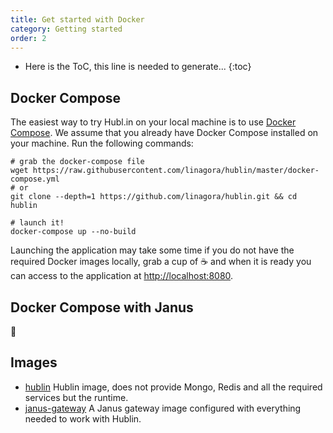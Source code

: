 ```yaml
---
title: Get started with Docker
category: Getting started
order: 2
---
```


* Here is the ToC, this line is needed to generate...
{:toc}

## Docker Compose

The easiest way to try Hubl.in on your local machine is to use [Docker Compose](https://docs.docker.com/compose/).
We assume that you already have Docker Compose installed on your machine. Run the following commands:

```shell
# grab the docker-compose file
wget https://raw.githubusercontent.com/linagora/hublin/master/docker-compose.yml
# or
git clone --depth=1 https://github.com/linagora/hublin.git && cd hublin

# launch it!
docker-compose up --no-build
```

Launching the application may take some time if you do not have the required Docker images locally, grab a cup of ☕️ and when
it is ready you can access to the application at [http://localhost:8080](http://localhost:8080).

## Docker Compose with Janus

🚧

## Images

- [hublin](https://hub.docker.com/r/linagora/hublin/) Hublin image, does not provide Mongo, Redis and all the required services but the runtime.
- [janus-gateway](https://hub.docker.com/r/linagora/janus-gateway/) A Janus gateway image configured with everything needed to work with Hublin.